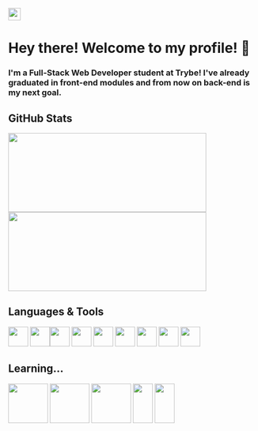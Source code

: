<a target="_blank" href='https://www.linkedin.com/in/fabio-penna-dev/' ><img src='https://img.shields.io/badge/LinkedIn-0077B5?style=for-the-badge&logo=linkedin&logoColor=white' alt='my  linkedin' height='25'/></a>

# Hey there! Welcome to my profile! 👋 

### I'm a Full-Stack Web Developer student at Trybe! I've already graduated in front-end modules and from now on back-end is my next goal.

## GitHub Stats

<div>
 <img height="160em" width="400" src='https://github-readme-stats.vercel.app/api?username=ffmpenna&show_icons=true&theme=merko'/>
 <img height="160em" width="400" src='https://github-readme-stats.vercel.app/api/top-langs/?username=ffmpenna&theme=merko'/>
</div>

## Languages & Tools

<img src="https://cdn.jsdelivr.net/gh/devicons/devicon/icons/git/git-plain.svg" width="40" height="40" /> <img src="https://cdn.jsdelivr.net/gh/devicons/devicon/icons/ubuntu/ubuntu-plain.svg" width="40" height="40"/><img src="https://cdn.jsdelivr.net/gh/devicons/devicon/icons/html5/html5-plain.svg" width="40" height="40" /> <img src="https://cdn.jsdelivr.net/gh/devicons/devicon/icons/css3/css3-original.svg" width="40" height="40"/> <img src="https://cdn.jsdelivr.net/gh/devicons/devicon/icons/javascript/javascript-plain.svg" width="40" height="40"/> <img src="https://cdn.jsdelivr.net/gh/devicons/devicon/icons/bootstrap/bootstrap-plain.svg" width="40" height="40"/> <img src="https://cdn.jsdelivr.net/gh/devicons/devicon/icons/jest/jest-plain.svg" width="40" height="40" /> <img src="https://cdn.jsdelivr.net/gh/devicons/devicon/icons/react/react-original.svg" width="40" height="40"/> <img src="https://cdn.jsdelivr.net/gh/devicons/devicon/icons/redux/redux-original.svg" width="40" height="40"/> 
      
## Learning...


<img src="https://cdn.jsdelivr.net/gh/devicons/devicon/icons/docker/docker-plain.svg" width="80" height="80"/> <img src="https://cdn.jsdelivr.net/gh/devicons/devicon/icons/mysql/mysql-original-wordmark.svg" height="80"/> <img src="https://cdn.jsdelivr.net/gh/devicons/devicon/icons/nodejs/nodejs-plain-wordmark.svg" height="80"/> <img src="https://cdn.jsdelivr.net/gh/devicons/devicon/icons/typescript/typescript-plain.svg" width="40" height="80"/> <img src="https://cdn.jsdelivr.net/gh/devicons/devicon/icons/mongodb/mongodb-original.svg" width="40" height="80"/>
          
          
          
          
          
